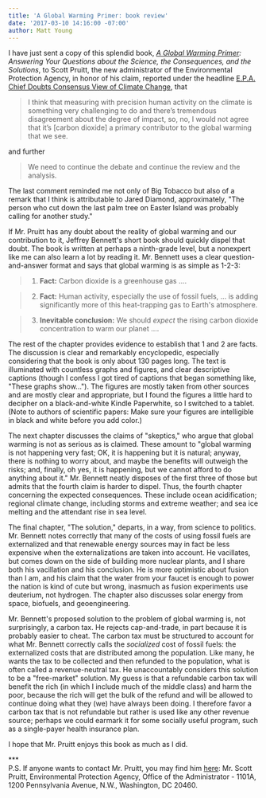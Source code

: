 ```yaml
---
title: 'A Global Warming Primer: book review'
date: '2017-03-10 14:16:00 -07:00'
author: Matt Young
---
```


I have just sent a copy of this splendid book, <i><a href="https://www.amazon.com/Global-Warming-Primer-Answering-Consequences/dp/1937548783">A Global Warming Primer</a>: Answering Your Questions about the Science, the Consequences, and the Solutions</i>, to Scott Pruitt, the new administrator of the Environmental Protection Agency, in honor of his claim, reported under the headline <a href="https://www.nytimes.com/2017/03/09/us/politics/epa-scott-pruitt-global-warming.html">E.P.A. Chief Doubts Consensus View of Climate Change</a>, that

>I think that measuring with precision human activity on the climate is something very challenging to do and there’s tremendous disagreement about the degree of impact, so, no, I would not agree that it’s [carbon dioxide] a primary contributor to the global warming that we see.

and further

>We need to continue the debate and continue the review and the analysis.

The last comment reminded me not only of Big Tobacco but also of a remark that I think is attributable to Jared Diamond, approximately, "The person who cut down the last palm tree on Easter Island was probably calling for another study."

If Mr. Pruitt has any doubt about the reality of global warming and our contribution to it, Jeffrey Bennett's short book should quickly dispel that doubt. The book is written at perhaps a ninth-grade level, but a nonexpert like me can also learn a lot by reading it. Mr. Bennett uses a clear question-and-answer format and says that global warming is as simple as 1-2-3:

<!--more--> 

> 1. **Fact:** Carbon dioxide is a greenhouse gas ....

> 2. **Fact:** Human activity, especially the use of fossil fuels, ... is adding significantly more of this heat-trapping gas to Earth's atmosphere.

> 3. **Inevitable conclusion:**  We should *expect* the rising carbon dioxide concentration to warm our planet ....

The rest of the chapter provides evidence to establish that 1 and 2 are facts. The discussion is clear and remarkably encyclopedic, especially considering that the book is only about 130 pages long. The text is illuminated with countless graphs and figures, and clear descriptive captions (though I confess I got tired of captions that began something like, "These graphs show..."). The figures are mostly taken from other sources and are mostly clear and appropriate, but I found the figures a little hard to decipher on a black-and-white Kindle Paperwhite, so I switched to a tablet. (Note to authors of scientific papers: Make sure your figures are intelligible in black and white before you add color.)

The next chapter discusses the claims of "skeptics," who argue that global warming is not as serious as is claimed. These amount to "global warming is not happening very fast; OK, it is happening but it is natural; anyway, there is nothing to worry about, and maybe the benefits will outweigh the risks; and, finally, oh yes, it is happening, but we cannot afford to do anything about it." Mr. Bennett neatly disposes of the first three of those but admits that the fourth claim is harder to dispel. Thus, the fourth chapter concerning the expected consequences. These include ocean acidification; regional climate change, including storms and extreme weather; and sea ice melting and the attendant rise in sea level.

The final chapter, "The solution," departs, in a way, from science to politics. Mr. Bennett notes correctly that many of the costs of using fossil fuels are externalized and that renewable energy sources may in fact be less expensive when the externalizations are taken into account. He vacillates, but comes down on the side of building more nuclear plants, and I share both his vacillation and his conclusion. He is more optimistic about fusion than I am, and his claim that the water from your faucet is enough to power the nation is kind of cute but wrong, inasmuch as fusion experiments use deuterium, not hydrogen. The chapter also discusses solar energy from space, biofuels, and geoengineering.

Mr. Bennett's proposed solution to the problem of global warming is, not surprisingly, a carbon tax. He rejects cap-and-trade, in part because it is probably easier to cheat. The carbon tax must be structured to account for what Mr. Bennett correctly calls the <i>socialized</i> cost of fossil fuels: the externalized costs that are distributed among the population. Like many, he wants the tax to be collected and then refunded to the population, what is often called a revenue-neutral tax. He unaccountably considers this solution to be a "free-market" solution. My guess is that a refundable carbon tax will benefit the rich (in which I include much of the middle class) and harm the poor, because the rich will get the bulk of the refund and will be allowed to continue doing what they (we) have always been doing. I therefore favor a carbon tax that is not refundable but rather is used like any other revenue source; perhaps we could earmark it for some socially useful program, such as a single-payer health insurance plan.

I hope that Mr. Pruitt enjoys this book as much as I did.

***<br/>
P.S. If anyone wants to contact Mr. Pruitt, you may find him <a href="https://www.epa.gov/aboutepa/mailing-addresses-and-phone-numbers#HQ">here</a>: Mr. Scott Pruitt, Environmental Protection Agency, Office of the Administrator - 1101A, 1200 Pennsylvania Avenue, N.W., Washington, DC 20460.
